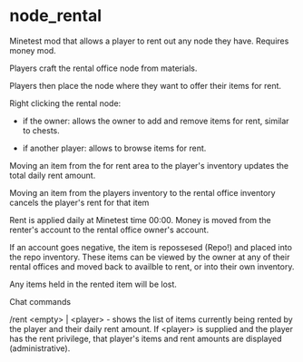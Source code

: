 # node_rental
Minetest mod that allows a player to rent out any node they have. Requires money mod.

Players craft the rental office node from materials.

Players then place the node where they want to offer their items for rent.

Right clicking the rental node:

- if the owner: allows the owner to add and remove items for rent, similar to chests.

- if another player: allows to browse items for rent. 

Moving an item from the for rent area to the player's inventory updates the total daily rent amount.

Moving an item from the players inventory to the rental office inventory cancels the player's rent for that item

Rent is applied daily at Minetest time 00:00. Money is moved from the renter's account to the rental office owner's account.

If an account goes negative, the item is repossesed (Repo!) and placed into the repo inventory. These items can be viewed by the owner at any of their rental offices and moved back to availble to rent, or into their own inventory. 

Any items held in the rented item will be lost.

Chat commands

/rent \<empty\> | \<player\> - shows the list of items currently being rented by the player and their daily rent amount.
If \<player\> is supplied and the player has the rent privilege, that player's items and rent amounts are displayed (administrative).

